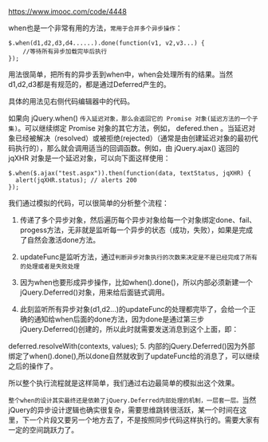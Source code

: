 https://www.imooc.com/code/4448

when也是一个非常有用的方法，`常用于合并多个异步操作`：
```
$.when(d1,d2,d3,d4......).done(function(v1, v2,v3...) {
    //等待所有异步加载完毕后执行
}); 
```
用法很简单，把所有的异步丢到when中，when会处理所有的结果。当然d1,d2,d3都是有规范的，都是通过Deferred产生的。

具体的用法见右侧代码编辑器中的代码。

如果向 jQuery.when() `传入延迟对象，那么会返回它的 Promise 对象(延迟方法的一个子集)`。可以继续绑定 Promise 对象的其它方法，例如， defered.then 。当延迟对象已经被解决（resolved）或被拒绝(rejected）（通常是由创建延迟对象的最初代码执行的），那么就会调用适当的回调函数。例如，由 jQuery.ajax() 返回的 jqXHR 对象是一个延迟对象，可以向下面这样使用：
```
$.when($.ajax("test.aspx")).then(function(data, textStatus, jqXHR) {
  alert(jqXHR.status); // alerts 200
});
```
我们通过模拟的代码，可以很简单的分析整个流程：

  1. 传递了多个异步对象，然后遍历每个异步对象给每一个对象绑定done、fail、progess方法，无非就是监听每一个异步的状态（成功，失败），如果是完成了自然会激活done方法。

  2. updateFunc是监听方法，通过`判断异步对象执行的次数来决定是不是已经完成了所有的处理或者是失败处理`

  3. 因为when也要形成异步操作，比如when().done()，所以内部必须新建一个jQuery.Deferred()对象，用来给后面链式调用。

  4. 此刻监听所有异步对象(d1,d2...)的updateFunc的处理都完毕了，会给一个正确的通知给when后面的done方法，因为done是通过第三步jQuery.Deferred()创建的，所以此时就需要发送消息到这个上面，即：

deferred.resolveWith(contexts, values);
  5. 内部的jQuery.Deferred()因为外部绑定了when().done(),所以done自然就收到了updateFunc给的消息了，可以继续之后的操作了。

所以整个执行流程就是这样简单，我们通过右边最简单的模拟出这个效果。

`整个when的设计其实最终还是依赖了jQuery.Deferred内部处理的机制，一层套一层。`当然jQuery的异步设计逻辑也确实很复杂，需要思维跳转很活跃，某一个时间在这里，下一个片段又要另一个地方去了，不是按照同步代码这样执行的。需要大家有一定的空间跳跃力了。
